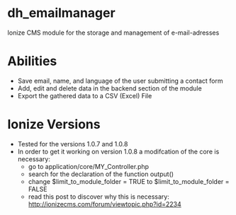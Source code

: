 # dh_emailmanager
Ionize CMS module for the storage and management of e-mail-adresses

# Abilities
- Save email, name, and language of the user submitting a contact form
- Add, edit and delete data in the backend section of the module
- Export the gathered data to a CSV (Excel) File

# Ionize Versions
- Tested for the versions 1.0.7 and 1.0.8
- In order to get it working on version 1.0.8 a modifcation of the core is necessary:
  + go to application/core/MY_Controller.php
  + search for the declaration of the function output()
  + change $limit_to_module_folder = TRUE  to  $limit_to_module_folder = FALSE
  + read this post to discover why this is necessary: http://ionizecms.com/forum/viewtopic.php?id=2234

